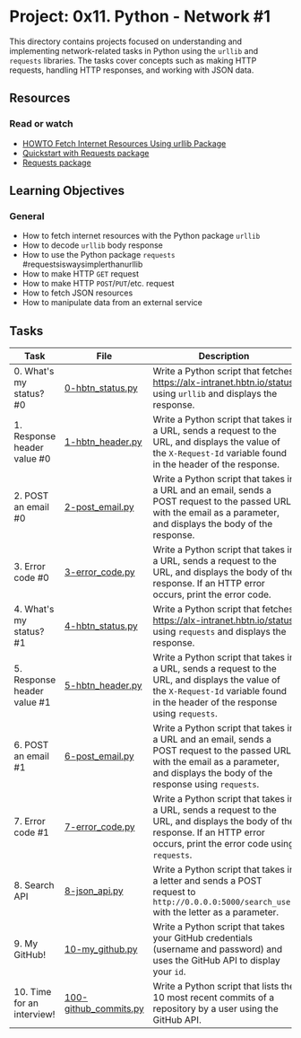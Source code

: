 # Project: 0x11. Python - Network #1

This directory contains projects focused on understanding and implementing network-related tasks in Python using the `urllib` and `requests` libraries. The tasks cover concepts such as making HTTP requests, handling HTTP responses, and working with JSON data.

## Resources

### Read or watch

- [HOWTO Fetch Internet Resources Using urllib Package](https://docs.python.org/3/howto/urllib2.html)
- [Quickstart with Requests package](https://docs.python-requests.org/en/latest/user/quickstart/)
- [Requests package](https://docs.python-requests.org/en/latest/)

## Learning Objectives

### General

- How to fetch internet resources with the Python package `urllib`
- How to decode `urllib` body response
- How to use the Python package `requests` #requestsiswaysimplerthanurllib
- How to make HTTP `GET` request
- How to make HTTP `POST`/`PUT`/etc. request
- How to fetch JSON resources
- How to manipulate data from an external service

## Tasks

| Task                        | File                                             | Description                                                                                                                                                                           |
| --------------------------- | ------------------------------------------------ | ------------------------------------------------------------------------------------------------------------------------------------------------------------------------------------- |
| 0. What's my status? #0     | [0-hbtn_status.py](./0-hbtn_status.py)           | Write a Python script that fetches <https://alx-intranet.hbtn.io/status> using `urllib` and displays the response.                                                                    |
| 1. Response header value #0 | [1-hbtn_header.py](./1-hbtn_header.py)           | Write a Python script that takes in a URL, sends a request to the URL, and displays the value of the `X-Request-Id` variable found in the header of the response.                     |
| 2. POST an email #0         | [2-post_email.py](./2-post_email.py)             | Write a Python script that takes in a URL and an email, sends a POST request to the passed URL with the email as a parameter, and displays the body of the response.                  |
| 3. Error code #0            | [3-error_code.py](./3-error_code.py)             | Write a Python script that takes in a URL, sends a request to the URL, and displays the body of the response. If an HTTP error occurs, print the error code.                          |
| 4. What's my status? #1     | [4-hbtn_status.py](./4-hbtn_status.py)           | Write a Python script that fetches <https://alx-intranet.hbtn.io/status> using `requests` and displays the response.                                                                  |
| 5. Response header value #1 | [5-hbtn_header.py](./5-hbtn_header.py)           | Write a Python script that takes in a URL, sends a request to the URL, and displays the value of the `X-Request-Id` variable found in the header of the response using `requests`.    |
| 6. POST an email #1         | [6-post_email.py](./6-post_email.py)             | Write a Python script that takes in a URL and an email, sends a POST request to the passed URL with the email as a parameter, and displays the body of the response using `requests`. |
| 7. Error code #1            | [7-error_code.py](./7-error_code.py)             | Write a Python script that takes in a URL, sends a request to the URL, and displays the body of the response. If an HTTP error occurs, print the error code using `requests`.         |
| 8. Search API               | [8-json_api.py](./8-json_api.py)                 | Write a Python script that takes in a letter and sends a POST request to `http://0.0.0.0:5000/search_user` with the letter as a parameter.                                            |
| 9. My GitHub!               | [10-my_github.py](./10-my_github.py)             | Write a Python script that takes your GitHub credentials (username and password) and uses the GitHub API to display your `id`.                                                        |
| 10. Time for an interview!  | [100-github_commits.py](./100-github_commits.py) | Write a Python script that lists the 10 most recent commits of a repository by a user using the GitHub API.                                                                           |

